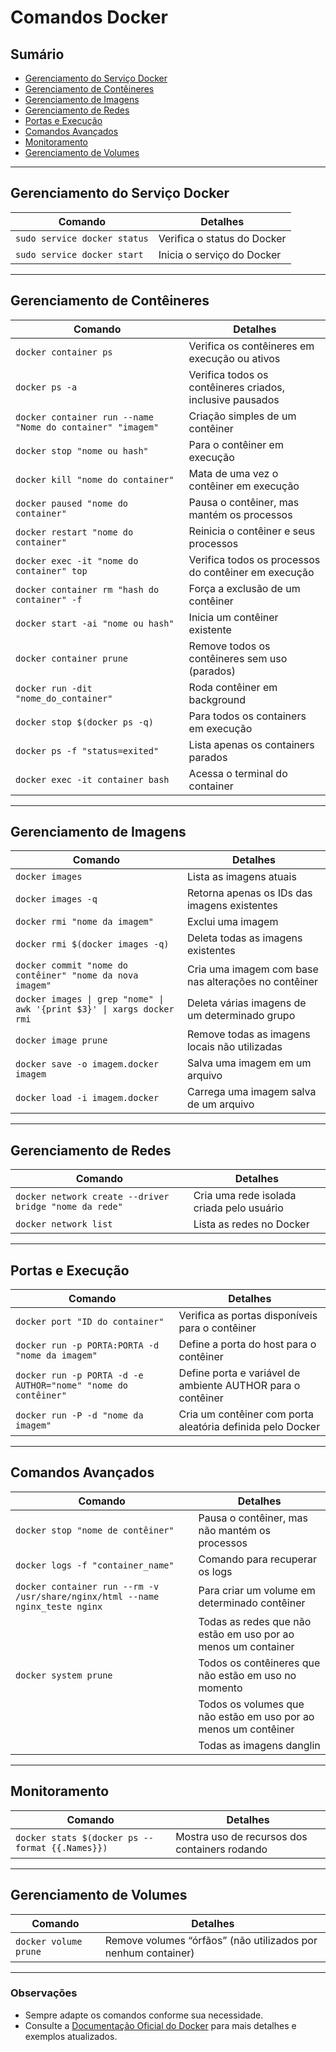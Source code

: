 # Comandos Docker

## Sumário

- [Gerenciamento do Serviço Docker](#gerenciamento-do-serviço-docker)
- [Gerenciamento de Contêineres](#gerenciamento-de-contêineres)
- [Gerenciamento de Imagens](#gerenciamento-de-imagens)
- [Gerenciamento de Redes](#gerenciamento-de-redes)
- [Portas e Execução](#portas-e-execução)
- [Comandos Avançados](#comandos-avançados)
- [Monitoramento](#monitoramento)
- [Gerenciamento de Volumes](#gerenciamento-de-volumes)

---

## Gerenciamento do Serviço Docker

| Comando                        | Detalhes                                      |
|--------------------------------|-----------------------------------------------|
| `sudo service docker status`   | Verifica o status do Docker                   |
| `sudo service docker start`    | Inicia o serviço do Docker                    |

---

## Gerenciamento de Contêineres

| Comando                                                      | Detalhes                                                     |
|--------------------------------------------------------------|--------------------------------------------------------------|
| `docker container ps`                                        | Verifica os contêineres em execução ou ativos                |
| `docker ps -a`                                               | Verifica todos os contêineres criados, inclusive pausados    |
| `docker container run --name "Nome do container" "imagem"`   | Criação simples de um contêiner                              |
| `docker stop "nome ou hash"`                                 | Para o contêiner em execução                                 |
| `docker kill "nome do container"`                            | Mata de uma vez o contêiner em execução                      |
| `docker paused "nome do container"`                          | Pausa o contêiner, mas mantém os processos                   |
| `docker restart "nome do container"`                         | Reinicia o contêiner e seus processos                        |
| `docker exec -it "nome do container" top`                    | Verifica todos os processos do contêiner em execução         |
| `docker container rm "hash do container" -f`                 | Força a exclusão de um contêiner                             |
| `docker start -ai "nome ou hash"`                            | Inicia um contêiner existente                                |
| `docker container prune`                                     | Remove todos os contêineres sem uso (parados)                |
| `docker run -dit "nome_do_container"`                        | Roda contêiner em background                                 |
| `docker stop $(docker ps -q)`                                | Para todos os containers em execução                         |
| `docker ps -f "status=exited"`                               | Lista apenas os containers parados                           |
| `docker exec -it container bash`                             | Acessa o terminal do container                               |

---

## Gerenciamento de Imagens

| Comando                                                      | Detalhes                                                     |
|--------------------------------------------------------------|--------------------------------------------------------------|
| `docker images`                                              | Lista as imagens atuais                                      |
| `docker images -q`                                           | Retorna apenas os IDs das imagens existentes                 |
| `docker rmi "nome da imagem"`                                | Exclui uma imagem                                            |
| `docker rmi $(docker images -q)`                             | Deleta todas as imagens existentes                           |
| `docker commit "nome do contêiner" "nome da nova imagem"`    | Cria uma imagem com base nas alterações no contêiner         |
| `docker images \| grep "nome" \| awk '{print $3}' \| xargs docker rmi` | Deleta várias imagens de um determinado grupo        |
| `docker image prune`                                         | Remove todas as imagens locais não utilizadas                |
| `docker save -o imagem.docker imagem`                        | Salva uma imagem em um arquivo                               |
| `docker load -i imagem.docker`                               | Carrega uma imagem salva de um arquivo                       |

---

## Gerenciamento de Redes

| Comando                                                      | Detalhes                                  |
|--------------------------------------------------------------|-------------------------------------------|
| `docker network create --driver bridge "nome da rede"`       | Cria uma rede isolada criada pelo usuário |
| `docker network list`                                        | Lista as redes no Docker                  |

---

## Portas e Execução

| Comando                                                      | Detalhes                                                             |
|--------------------------------------------------------------|----------------------------------------------------------------------|
| `docker port "ID do container"`                              | Verifica as portas disponíveis para o contêiner                      |
| `docker run -p PORTA:PORTA -d "nome da imagem"`              | Define a porta do host para o contêiner                              |
| `docker run -p PORTA -d -e AUTHOR="nome" "nome do contêiner"`| Define porta e variável de ambiente AUTHOR para o contêiner          |
| `docker run -P -d "nome da imagem"`                          | Cria um contêiner com porta aleatória definida pelo Docker           |

---

## Comandos Avançados

| Comando                                                      | Detalhes                                                |
|--------------------------------------------------------------|---------------------------------------------------------|
| `docker stop "nome de contêiner"`                            | Pausa o contêiner, mas não mantém os processos          |
| `docker logs -f "container_name"`                            | Comando para recuperar os logs                          |
| `docker container run --rm -v /usr/share/nginx/html --name nginx_teste nginx` | Para criar um volume em determinado contêiner |
|                                                              | Todas as redes que não estão em uso por ao menos um container  |
| `docker system prune`                                        | Todos os contêineres que não estão em uso no momento           |
|                                                              | Todos os volumes que não estão em uso por ao menos um contêiner|
|                                                              | Todas as imagens danglin                                       |

---

## Monitoramento

| Comando                                                      | Detalhes                                                     |
|--------------------------------------------------------------|--------------------------------------------------------------|
| `docker stats $(docker ps --format {{.Names}})`              | Mostra uso de recursos dos containers rodando                |

---

## Gerenciamento de Volumes

| Comando                                                      | Detalhes                                                     |
|--------------------------------------------------------------|--------------------------------------------------------------|
| `docker volume prune`                                        | Remove volumes “órfãos” (não utilizados por nenhum container)|

---

### Observações

- Sempre adapte os comandos conforme sua necessidade.
- Consulte a [Documentação Oficial do Docker](https://docs.docker.com/) para mais detalhes e exemplos atualizados.

